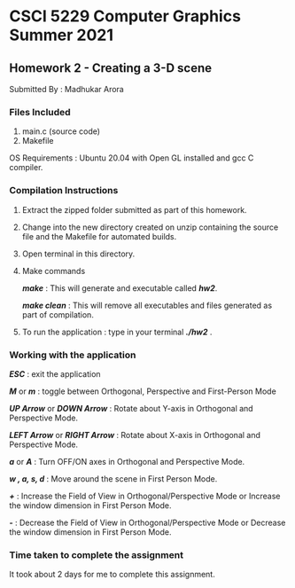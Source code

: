 # CSCI 5229 Computer Graphics Summer 2021
## Homework 2 - Creating a 3-D scene
Submitted By : Madhukar Arora


### Files Included
1. main.c (source code)
2. Makefile

OS Requirements : Ubuntu 20.04 with Open GL installed and gcc C compiler.

### Compilation Instructions
1. Extract the zipped folder submitted as part of this homework.
2. Change into the new directory created on unzip containing the source file and the Makefile for automated builds.
3. Open terminal in this directory.
4. Make commands 

   ***make*** : This will generate and executable called ***hw2***.
   
   ***make clean*** : This will remove all executables and files generated as part of compilation.
5. To run the application : type in your terminal ***./hw2*** .

### Working with the application

***ESC*** : exit the application

***M*** or ***m*** : toggle between Orthogonal, Perspective and First-Person Mode

***UP Arrow*** or ***DOWN Arrow*** : Rotate about Y-axis in Orthogonal and Perspective Mode.

***LEFT Arrow*** or ***RIGHT Arrow*** : Rotate about X-axis in Orthogonal and Perspective Mode.

***a*** or ***A*** : Turn OFF/ON axes  in Orthogonal and Perspective Mode.

***w , a, s, d*** : Move around the scene in First Person Mode. 

***+*** : Increase the Field of View in Orthogonal/Perspective Mode  or Increase the window dimension in First Person Mode.

***-*** : Decrease the Field of View in Orthogonal/Perspective Mode  or Decrease the window dimension in First Person Mode.


### Time taken to complete the assignment 

It took about 2 days for me to complete this assignment. 
